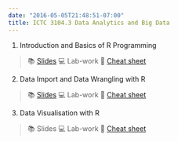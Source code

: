 ```yaml
---
date: "2016-05-05T21:48:51-07:00"
title: ICTC 3104.3 Data Analytics and Big Data 
---
```


1) Introduction and Basics of R Programming

>   📚 [Slides](/slides/ictc2020_l1.html) 💻 Lab-work  🔖 [Cheat sheet](/Cheatsheets/base-r.pdf)

2) Data Import and Data Wrangling with R

> 📚 [Slides](/slides/ictc2020_l2.html)   💻 Lab-work  🔖 [Cheat sheet](/Cheatsheets/data-wrangling-cheatsheet.pdf) 


3) Data Visualisation with R

> 📚 Slides  💻 Lab-work  🔖 [Cheat sheet](/Cheatsheets/ggplot2-cheatsheet.pdf) 

